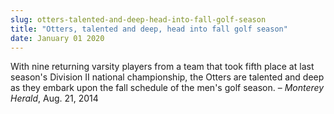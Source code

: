 ```yaml
---
slug: otters-talented-and-deep-head-into-fall-golf-season
title: "Otters, talented and deep, head into fall golf season"
date: January 01 2020
---
```


<p>With nine returning varsity players from a team that took fifth place at last season's Division II national championship, the Otters are talented and deep as they embark upon the fall schedule of the men's golf season. – <em>Monterey Herald</em>, Aug. 21, 2014
</p>
